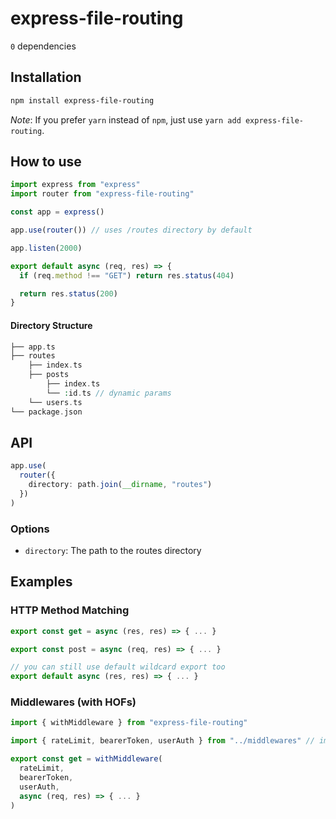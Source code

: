 # express-file-routing

`0` dependencies

## Installation

```bash
npm install express-file-routing
```

_Note_: If you prefer `yarn` instead of `npm`, just use `yarn add express-file-routing`.

## How to use

```ts
import express from "express"
import router from "express-file-routing"

const app = express()

app.use(router()) // uses /routes directory by default

app.listen(2000)
```

```ts
export default async (req, res) => {
  if (req.method !== "GET") return res.status(404)

  return res.status(200)
}
```

#### Directory Structure

```php
├── app.ts
├── routes
    ├── index.ts
    ├── posts
        ├── index.ts
        └── :id.ts // dynamic params
    └── users.ts
└── package.json
```

## API

```ts
app.use(
  router({
    directory: path.join(__dirname, "routes")
  })
)
```

### Options

- `directory`: The path to the routes directory

## Examples

### HTTP Method Matching

```ts
export const get = async (res, res) => { ... }

export const post = async (req, res) => { ... }

// you can still use default wildcard export too
export default async (res, res) => { ... }
```

### Middlewares (with HOFs)

```ts
import { withMiddleware } from "express-file-routing"

import { rateLimit, bearerToken, userAuth } from "../middlewares" // import middleware functions

export const get = withMiddleware(
  rateLimit,
  bearerToken,
  userAuth,
  async (req, res) => { ... }
)
```

